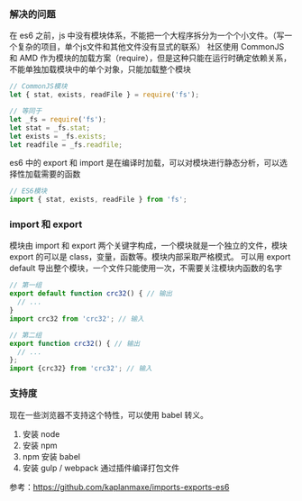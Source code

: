 ﻿### 解决的问题
在 es6 之前，js 中没有模块体系，不能把一个大程序拆分为一个个小文件。（写一个复杂的项目，单个js文件和其他文件没有显式的联系）
社区使用 CommonJS 和 AMD 作为模块的加载方案（require），但是这种只能在运行时确定依赖关系，不能单独加载模块中的单个对象，只能加载整个模块
```javascript
// CommonJS模块
let { stat, exists, readFile } = require('fs');

// 等同于
let _fs = require('fs');
let stat = _fs.stat;
let exists = _fs.exists;
let readfile = _fs.readfile;
```
es6 中的 export 和 import 是在编译时加载，可以对模块进行静态分析，可以选择性加载需要的函数
```javascript
// ES6模块
import { stat, exists, readFile } from 'fs';
```
### import 和 export
模块由 import 和 export 两个关键字构成，一个模块就是一个独立的文件，模块 export 的可以是 class，变量，函数等。模块内部采取严格模式。
可以用 export default 导出整个模块，一个文件只能使用一次，不需要关注模块内函数的名字

```javascript
// 第一组
export default function crc32() { // 输出
  // ...
}
import crc32 from 'crc32'; // 输入

// 第二组
export function crc32() { // 输出
  // ...
};
import {crc32} from 'crc32'; // 输入
```
### 支持度
现在一些浏览器不支持这个特性，可以使用 babel 转义。
1. 安装 node
2. 安装 npm
3. npm 安装 babel
4. 安装 gulp / webpack 通过插件编译打包文件

参考：https://github.com/kaplanmaxe/imports-exports-es6
